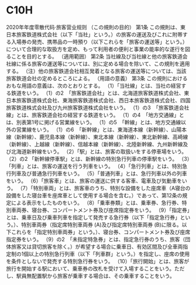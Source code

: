 # C10H

2020年年度零散代码·旅客营业规则
（この規則の目的）
第1条
この規則は、東日本旅客鉄道株式会社（以下「当社」という。）の旅客の運送及びこれに附帯する入場券の発売、携帯品の一時預り（以下これらを「旅客の運送等」という。）について合理的な取扱方を定め、もって利用者の便利と事業の能率的な遂行を図ることを目的とする。
（適用範囲）
第2条
当社線及び当社線と他の旅客鉄道会社線に係る旅客の運送等については、別に定める場合を除いて、この規則を適用する。
（注）他の旅客鉄道会社相互発着となる旅客の運送等については、当該旅客鉄道会社の定めるところによる。
（用語の意義）
第3条
この規則におけるおもな用語の意義は、次のとおりとする。
（1）「当社線」とは、当社の経営する鉄道をいう。
（1）の2　「旅客鉄道会社」とは、北海道旅客鉄道株式会社、東日本旅客鉄道株式会社、東海旅客鉄道株式会社、西日本旅客鉄道株式会社、四国旅客鉄道株式会社及び九州旅客鉄道株式会社をいう。
（1）の3　「旅客鉄道会社線」とは、旅客鉄道会社の経営する鉄道をいう。
（1）の4　「地方交通線」とは、別表第1号に掲げる営業線をいう。
（1）の5　「幹線」とは、地方交通線以外の営業線をいう。
（1）の6　「新幹線」とは、東海道本線（新幹線）、山陽本線（新幹線）、鹿児島本線（新幹線）、東北本線（新幹線）、東北新幹線、高崎線（新幹線）、上越線（新幹線）、信越本線（新幹線）、北陸新幹線、九州新幹線及び北海道新幹線をいう。
（2）「駅」とは、旅客の取扱いをする停車場をいう。
（2）の2 「新幹線停車駅」とは、新幹線の特別急行列車の停車駅をいう。
（3）「列車」とは、旅客の運送を行う列車をいう。
（4）「急行列車」とは、特別急行列車及び普通急行列車をいう。
（5）「普通列車」とは、急行列車以外の列車をいう。
（6）「旅客車」とは、旅客の運送に供する客車、電車及び気動車をいう。
（7）「特別車両」とは、旅客車のうち、特別な設備をした座席車（A寝台の設備をした寝台車を座席車として使用する場合を含む。）であって、第12条の規定による表示をしたものをいう。
（8）「乗車券類」とは、乗車券、急行券、特別車両券、寝台券、コンパートメント券及び座席指定券をいう。
（9）「指定券」とは、乗車日及び乗車列車を指定して発売する急行券（以下「指定急行券」という。）、特別車両券（指定席特別車両券 (A)及び指定席特別車両券 (B)に限る。以下これらを「指定特別車両券」という。）、寝台券、コンパートメント券及び座席指定券をいう。
（9）の2　「未指定特急券」とは、指定急行券のうち、旅客（団体旅客又は貸切旅客を除く。）が希望する場合に乗車日、有効区間及び全車両指定制の1個以上の特別急行列車（以下「列車群」という。）を指定し、座席の使用を条件としないで発売する特別急行券をいう。
（10）「旅行開始」とは、旅客が旅行を開始する駅において、乗車券の改札を受けて入場することをいう。ただし、駅員無配置駅から旅客が乗車する場合は、その乗車することをいう。
